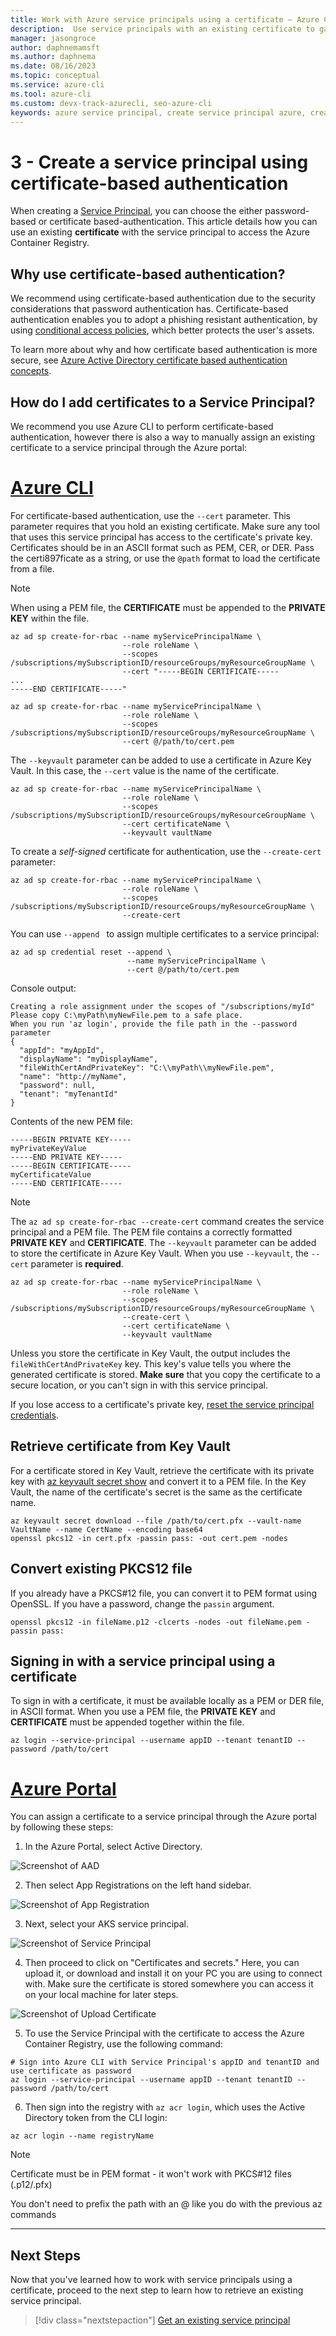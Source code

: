 ```yaml
---
title: Work with Azure service principals using a certificate – Azure CLI | Microsoft Docs
description:  Use service principals with an existing certificate to gain control over which Azure resources can be accessed.
manager: jasongroce
author: daphnemamsft
ms.author: daphnema
ms.date: 08/16/2023
ms.topic: conceptual
ms.service: azure-cli
ms.tool: azure-cli
ms.custom: devx-track-azurecli, seo-azure-cli
keywords: azure service principal, create service principal azure, create service principal azure cli
---
```


# 3 - Create a service principal using certificate-based authentication

When creating a [Service Principal](./azure-cli-sp-tutorial-1.md), you can choose the either password-based or certificate based-authentication. This article details how you can use an existing **certificate** with the service principal to access the Azure Container Registry.

## Why use certificate-based authentication?

We recommend using certificate-based authentication due to the security considerations that password authentication has. Certificate-based authentication enables you to adopt a phishing resistant authentication, by using [conditional access policies](/azure/active-directory/conditional-access/overview), which better protects the user's assets. 

To learn more about why and how certificate based authentication is more secure, see [Azure Active Directory certificate based authentication concepts](/azure/active-directory/authentication/concept-certificate-based-authentication). 

## How do I add certificates to a Service Principal?

We recommend you use Azure CLI to perform certificate-based authentication, however there is also a way to manually assign an existing certificate to a service principal through the Azure portal:

# [Azure CLI](#tab/concepts)

For certificate-based authentication, use the `--cert` parameter. This parameter requires that you hold an existing certificate. Make sure any tool that uses this service principal has access to the certificate's private key. Certificates should be in an ASCII format such as PEM, CER, or DER. Pass the certi897ficate as a string, or use the `@path` format to load the certificate from a file.

> [!NOTE]
> When using a PEM file, the **CERTIFICATE** must be appended to the **PRIVATE KEY** within the file.
```azurecli-interactive
az ad sp create-for-rbac --name myServicePrincipalName \
                         --role roleName \
                         --scopes /subscriptions/mySubscriptionID/resourceGroups/myResourceGroupName \
                         --cert "-----BEGIN CERTIFICATE-----
...
-----END CERTIFICATE-----"
```

```azurecli-interactive
az ad sp create-for-rbac --name myServicePrincipalName \
                         --role roleName \
                         --scopes /subscriptions/mySubscriptionID/resourceGroups/myResourceGroupName \
                         --cert @/path/to/cert.pem
```

The `--keyvault` parameter can be added to use a certificate in Azure Key Vault. In this case, the `--cert` value is the name of the certificate.

```azurecli-interactive
az ad sp create-for-rbac --name myServicePrincipalName \
                         --role roleName \
                         --scopes /subscriptions/mySubscriptionID/resourceGroups/myResourceGroupName \
                         --cert certificateName \
                         --keyvault vaultName
```

To create a _self-signed_ certificate for authentication, use the `--create-cert` parameter:

```azurecli-interactive
az ad sp create-for-rbac --name myServicePrincipalName \
                         --role roleName \
                         --scopes /subscriptions/mySubscriptionID/resourceGroups/myResourceGroupName \
                         --create-cert
```

You can use `--append ` to assign multiple certificates to a service principal:

```azurecli-interactive
az ad sp credential reset --append \
                          --name myServicePrincipalName \
                          --cert @/path/to/cert.pem
```

Console output:

```
Creating a role assignment under the scopes of "/subscriptions/myId"
Please copy C:\myPath\myNewFile.pem to a safe place.
When you run 'az login', provide the file path in the --password parameter
{
  "appId": "myAppId",
  "displayName": "myDisplayName",
  "fileWithCertAndPrivateKey": "C:\\myPath\\myNewFile.pem",
  "name": "http://myName",
  "password": null,
  "tenant": "myTenantId"
}
```

Contents of the new PEM file:
```
-----BEGIN PRIVATE KEY-----
myPrivateKeyValue
-----END PRIVATE KEY-----
-----BEGIN CERTIFICATE-----
myCertificateValue
-----END CERTIFICATE-----
```

> [!NOTE]
> The `az ad sp create-for-rbac --create-cert` command creates the service principal and a PEM file. The PEM file contains a correctly formatted **PRIVATE KEY** and **CERTIFICATE**.
The `--keyvault` parameter can be added to store the certificate in Azure Key Vault. When you use `--keyvault`, the `--cert` parameter is __required__.

```azurecli-interactive
az ad sp create-for-rbac --name myServicePrincipalName \
                         --role roleName \
                         --scopes /subscriptions/mySubscriptionID/resourceGroups/myResourceGroupName \
                         --create-cert \
                         --cert certificateName \
                         --keyvault vaultName
```

Unless you store the certificate in Key Vault, the output includes the `fileWithCertAndPrivateKey` key. This key's value tells you where the generated certificate is stored.
__Make sure__ that you copy the certificate to a secure location, or you can't sign in with this service principal.

If you lose access to a certificate's private key, [reset the service principal credentials](./azure-cli-sp-tutorial-7.md).

## Retrieve certificate from Key Vault

For a certificate stored in Key Vault, retrieve the certificate with its private key with [az keyvault secret show](/cli/azure/keyvault/secret#az-keyvault-secret-show) and convert it to a PEM file. In the Key Vault, the name of the certificate's secret is the same as the certificate name.

```azurecli-interactive
az keyvault secret download --file /path/to/cert.pfx --vault-name VaultName --name CertName --encoding base64
openssl pkcs12 -in cert.pfx -passin pass: -out cert.pem -nodes
```

## Convert existing PKCS12 file

If you already have a PKCS#12 file, you can convert it to PEM format using OpenSSL.  If you have a password, change the `passin` argument.

```console
openssl pkcs12 -in fileName.p12 -clcerts -nodes -out fileName.pem -passin pass:
```

## Signing in with a service principal using a certificate

To sign in with a certificate, it must be available locally as a PEM or DER file, in ASCII format. When you use a PEM file, the **PRIVATE KEY** and **CERTIFICATE** must be appended together within the file.

```azurecli-interactive
az login --service-principal --username appID --tenant tenantID --password /path/to/cert
```


# [Azure Portal](#tab/examples)

You can assign a certificate to a service principal through the Azure portal by following these steps:

1. In the Azure Portal, select Active Directory.

![Screenshot of AAD](~/docs-ref-conceptual/media/azure-cli-sp-tutorial-aad.png)

2. Then select App Registrations on the left hand sidebar.

![Screenshot of App Registration](~/docs-ref-conceptual/media/azure-cli-sp-tutorial-app-reg.png)

3. Next, select your AKS service principal.

![Screenshot of Service Principal](~/docs-ref-conceptual/media/azure-cli-sp-tutorial-select-sp.png)

4. Then proceed to click on "Certificates and secrets." Here, you can upload it, or download and install it on your PC you are using to connect with. Make sure the certificate is stored somewhere you can access it on your local machine for later steps.

![Screenshot of Upload Certificate](~/docs-ref-conceptual/media/azure-cli-sp-tutorial-cert.png)

5. To use the Service Principal with the certificate to access the Azure Container Registry, use the following command:

```azurecli-interactive
# Sign into Azure CLI with Service Principal's appID and tenantID and use certificate as password
az login --service-principal --username appID --tenant tenantID --password /path/to/cert
```

6. Then sign into the registry with `az acr login`, which uses the Active Directory token from the CLI login:

```azurecli-interactive
az acr login --name registryName
```

> [!NOTE]
> Certificate must be in PEM format - it won't work with PKCS#12 files (.p12/.pfx)
>
> You don't need to prefix the path with an @ like you do with the previous az commands
***

## Next Steps

Now that you've learned how to work with service principals using a certificate, proceed to the next step to learn how to retrieve an existing service principal.

> [!div class="nextstepaction"]
> [Get an existing service principal](./azure-cli-sp-tutorial-4.md)